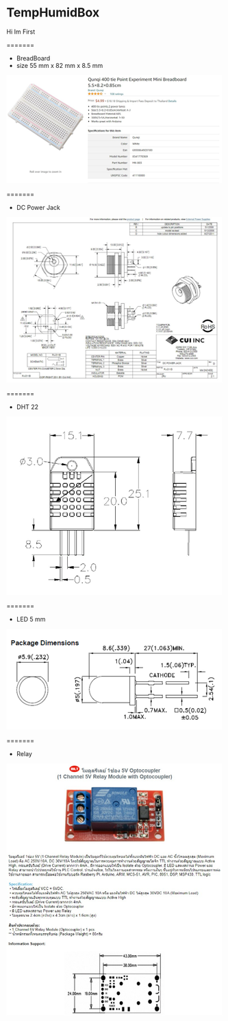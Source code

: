 # TempHumidBox
Hi Im First

=======
- BreadBoard
- size 55 mm x 82 mm x 8.5 mm
<img src="ref/BreadBoard.jpg">

=======
- DC Power Jack
<img src="ref/DcPowerJack.jpg">

=======
- DHT 22
<img src="ref/DHT22.jpg">

=======
- LED 5 mm
<img src="ref/led.jpg">

=======
- Relay
<img src="ref/Relay.jpg">

